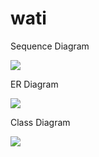 # wati

Sequence Diagram

[![](https://mermaid.ink/img/pako:eNqdVMtuwjAQ_BXLZ6rec0BCJaL0UFWkopdclnhbLBI7dTZRK8S_184LFEwJ-BAl2Znxzvix54kWyANe4HeJKsG5hC8DWayYHTkYkonMQRH7wA2b5fl5YRVG72z2tmQRmkomeI6YA8EGCk_lRW8Ve9b5TqqCLSRty00Damd7mE6H8gFbILEnXUlRCzd4SG0jmKCsUNTolfNTUFN1Y6jjlV5DKgUQdvSi4WNa9L_YUlUO9a9y235gSVQaxUJjtGm1lKWeNt2orq9qdik2ASz6ANhJj_V3-CP7zt3oiF7HbYPHJEc6OhLqiU8Mjp1yQLkxxd7tq6Yzxx4tz04bBnnku4XxRumGR2l8slfXNoIKx3Eur8ilgNhjv90G4d_hy6Nwx0GwDz7hGZoMpLDX0N7VYk5bzDDmgX0VYHYxj9XB4srcHc5QSNKGB59gPU44lKSjX5XwgEyJHai9x1rU4Q-8V4hX)](https://mermaid.live/edit#pako:eNqdVMtuwjAQ_BXLZ6rec0BCJaL0UFWkopdclnhbLBI7dTZRK8S_184LFEwJ-BAl2Znxzvix54kWyANe4HeJKsG5hC8DWayYHTkYkonMQRH7wA2b5fl5YRVG72z2tmQRmkomeI6YA8EGCk_lRW8Ve9b5TqqCLSRty00Damd7mE6H8gFbILEnXUlRCzd4SG0jmKCsUNTolfNTUFN1Y6jjlV5DKgUQdvSi4WNa9L_YUlUO9a9y235gSVQaxUJjtGm1lKWeNt2orq9qdik2ASz6ANhJj_V3-CP7zt3oiF7HbYPHJEc6OhLqiU8Mjp1yQLkxxd7tq6Yzxx4tz04bBnnku4XxRumGR2l8slfXNoIKx3Eur8ilgNhjv90G4d_hy6Nwx0GwDz7hGZoMpLDX0N7VYk5bzDDmgX0VYHYxj9XB4srcHc5QSNKGB59gPU44lKSjX5XwgEyJHai9x1rU4Q-8V4hX)

ER Diagram

[![](https://mermaid.ink/img/pako:eNqF0sFqwzAMANBfMT73C3Jde-ipoxs7BYywlFQstosid4TSf5_TplsDzeaDMehZyJLP1ickW1mSNUMrEOpoftbL7mO7dvvN627_bs6PEWNyZjRCxyToGOexXoVja3zKUWVwEQLNAUellqSI2LAEQuehp_66P5dIoIe7GvM-Z0I-nUh-Ey5T8Mon-t9x9IwU1QnoQnENKHSsw0g4zQ2WW8qBbr1Sh-krdgmwlAi6QL2U1_4F8hEnYB7Fxa5sIAnAWEZ6HVht9UCl_bYqRwT5rG0dR3dLsUHWJLZqoOtpZSFrehuit5VKpjuafsakLt-BG6_c)](https://mermaid.live/edit#pako:eNqF0sFqwzAMANBfMT73C3Jde-ipoxs7BYywlFQstosid4TSf5_TplsDzeaDMehZyJLP1ickW1mSNUMrEOpoftbL7mO7dvvN627_bs6PEWNyZjRCxyToGOexXoVja3zKUWVwEQLNAUellqSI2LAEQuehp_66P5dIoIe7GvM-Z0I-nUh-Ey5T8Mon-t9x9IwU1QnoQnENKHSsw0g4zQ2WW8qBbr1Sh-krdgmwlAi6QL2U1_4F8hEnYB7Fxa5sIAnAWEZ6HVht9UCl_bYqRwT5rG0dR3dLsUHWJLZqoOtpZSFrehuit5VKpjuafsakLt-BG6_c)

Class Diagram

[![](https://mermaid.ink/img/pako:eNqNVF1vgjAU_StNswedHz-AGJNtbL7sSV9JSNNetBm0ri1uxOFv30XpgAnGPhC45_T03NPSI-VaAA0oT5m1oWRbw7JIERwvWjmj0xTMM7PQVyOLn9kMawcp1rDXxjWwp_dAZD5ftpENmIPkcDWjrjf0kDlWycC3a5FbVfLYtXOfZAVZ6bQpQv2lUs2Et3_OpL-J44VByKxPnw90V96IJSCTHVMihRW4FmENnzlYNxqTd2ndqYWcBkx6E_8ttoPivXmWg4GhuW3HVjX3Lk-3E75JqVYV9deTEm_aZKztYWSdkWpLjHcE44c7Hfkc_jJaLCRWTMI4LJe-OCHh8wa6cu29tZ3YrjaiUZ-QVS7FxaiIpWjqdQtc53gOilixDBoQLSGiEmkyEDHHP86en12GAOZ2Hq10urABdAymEbimMO7kAYZxqbgUoFxsMOMulGCYqXRFBUndycMPOqUZ4NZJgdfMOZKIuh1gozTAV8HMR0QjVSIv3wtc4VVUB4EGCUstTCnLnd4UitPAmRw8qb6qalb5Cw5gp3c)](https://mermaid.live/edit#pako:eNqNVF1vgjAU_StNswedHz-AGJNtbL7sSV9JSNNetBm0ri1uxOFv30XpgAnGPhC45_T03NPSI-VaAA0oT5m1oWRbw7JIERwvWjmj0xTMM7PQVyOLn9kMawcp1rDXxjWwp_dAZD5ftpENmIPkcDWjrjf0kDlWycC3a5FbVfLYtXOfZAVZ6bQpQv2lUs2Et3_OpL-J44VByKxPnw90V96IJSCTHVMihRW4FmENnzlYNxqTd2ndqYWcBkx6E_8ttoPivXmWg4GhuW3HVjX3Lk-3E75JqVYV9deTEm_aZKztYWSdkWpLjHcE44c7Hfkc_jJaLCRWTMI4LJe-OCHh8wa6cu29tZ3YrjaiUZ-QVS7FxaiIpWjqdQtc53gOilixDBoQLSGiEmkyEDHHP86en12GAOZ2Hq10urABdAymEbimMO7kAYZxqbgUoFxsMOMulGCYqXRFBUndycMPOqUZ4NZJgdfMOZKIuh1gozTAV8HMR0QjVSIv3wtc4VVUB4EGCUstTCnLnd4UitPAmRw8qb6qalb5Cw5gp3c)
